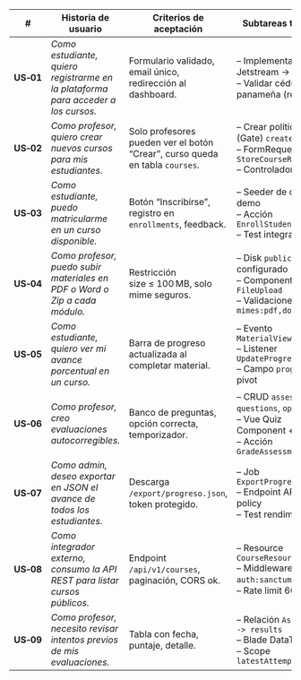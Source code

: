 | #         | Historia de usuario                                                               | Criterios de aceptación                                                      | Subtareas técnicas                                                                                                 |
| --------- | --------------------------------------------------------------------------------- | ---------------------------------------------------------------------------- | ------------------------------------------------------------------------------------------------------------------ |
| **US‑01** | _Como estudiante, quiero registrarme en la plataforma para acceder a los cursos._ | Formulario validado, email único, redirección al dashboard.                  | – Implementar Jetstream → Breeze <br>– Validar cédula panameña (regex)                                             |
| **US‑02** | _Como profesor, quiero crear nuevos cursos para mis estudiantes._                 | Solo profesores pueden ver el botón “Crear”, curso queda en tabla `courses`. | – Crear políticas (Gate) `create-course` <br>– FormRequest `StoreCourseRequest` <br>– Controlador y Blade          |
| **US‑03** | _Como estudiante, puedo matricularme en un curso disponible._                     | Botón “Inscribirse”, registro en `enrollments`, feedback.                    | – Seeder de curso demo <br>– Acción `EnrollStudentAction` <br>– Test integración                                   |
| **US‑04** | _Como profesor, puedo subir materiales en PDF o Word o Zip a cada módulo._        | Restricción size ≤ 100 MB, solo mime seguros.                                | – Disk `public` configurado <br>– Componente Vue `FileUpload` <br>– Validaciones `mimes:pdf,doc,zip`               |
| **US‑05** | _Como estudiante, quiero ver mi avance porcentual en un curso._                   | Barra de progreso actualizada al completar material.                         | – Evento `MaterialViewed` <br>– Listener `UpdateProgress` <br>– Campo `progreso` en pivot                          |
| **US‑06** | _Como profesor, creo evaluaciones autocorregibles._                               | Banco de preguntas, opción correcta, temporizador.                           | – CRUD `assessments`, `questions`, `options` <br>– Vue Quiz Component + timer <br>– Acción `GradeAssessmentAction` |
| **US‑07** | _Como admin, deseo exportar en JSON el avance de todos los estudiantes._          | Descarga `/export/progreso.json`, token protegido.                           | – Job `ExportProgressJob` <br>– Endpoint API & policy <br>– Test rendimiento                                       |
| **US‑08** | _Como integrador externo, consumo la API REST para listar cursos públicos._       | Endpoint `/api/v1/courses`, paginación, CORS ok.                             | – Resource `CourseResource` <br>– Middleware `auth:sanctum` opcional <br>– Rate limit 60 RPM                       |
| **US‑09** | _Como profesor, necesito revisar intentos previos de mis evaluaciones._           | Tabla con fecha, puntaje, detalle.                                           | – Relación `Assessment -> results` <br>– Blade DataTable <br>– Scope `latestAttempts()`                            |
